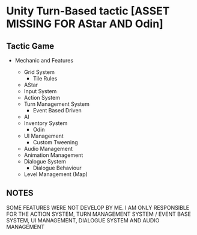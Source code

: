 # Unity Turn-Based tactic [ASSET MISSING FOR AStar AND Odin]

## Tactic Game

* Mechanic and Features

  * Grid System
    * Tile Rules
  * AStar
  * Input System
  * Action System
  * Turn Management System
    * Event Based Driven
  * AI
  * Inventory System
    * Odin
  * UI Management
    * Custom Tweening
  * Audio Management
  * Animation Management
  * Dialogue System
    * Dialogue Behaviour
  * Level Management (Map)

## NOTES

SOME FEATURES WERE NOT DEVELOP BY ME. I AM ONLY RESPONSIBLE FOR THE ACTION SYSTEM, TURN MANAGEMENT SYSTEM / EVENT BASE SYSTEM, UI MANAGEMENT, DIALOGUE SYSTEM AND AUDIO MANAGEMENT
